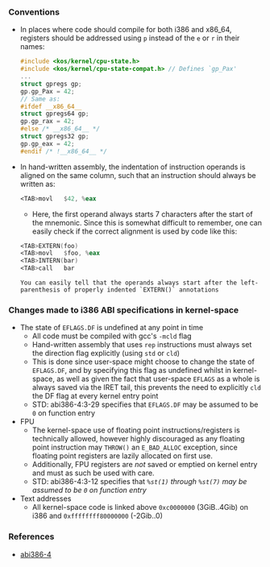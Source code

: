 
### Conventions
- In places where code should compile for both i386 and x86_64, registers should be addressed using `p` instead of the `e` or `r` in their names:  

  ```c
  #include <kos/kernel/cpu-state.h>
  #include <kos/kernel/cpu-state-compat.h> // Defines `gp_Pax'
  ...
  struct gpregs gp;
  gp.gp_Pax = 42;
  // Same as:
  #ifdef __x86_64__
  struct gpregs64 gp;
  gp.gp_rax = 42;
  #else /* __x86_64__ */
  struct gpregs32 gp;
  gp.gp_eax = 42;
  #endif /* !__x86_64__ */
  ```

- In hand-written assembly, the indentation of instruction operands is aligned on the same column, such that an instruction should always be written as:  

  ```asm
  <TAB>movl   $42, %eax
  ```

	- Here, the first operand always starts 7 characters after the start of the mnemonic. Since this is somewhat difficult to remember, one can easily check if the correct alignment is used by code like this:  

    ```asm
    <TAB>EXTERN(foo)
    <TAB>movl   $foo, %eax
    <TAB>INTERN(bar)
    <TAB>call   bar
    ```

	  You can easily tell that the operands always start after the left-parenthesis of properly indented `EXTERN()` annotations

### Changes made to i386 ABI specifications in kernel-space

- The state of `EFLAGS.DF` is undefined at any point in time
	- All code must be compiled with gcc's `-mcld` flag
	- Hand-written assembly that uses `rep` instructions must always set the direction flag explicitly (using `std` or `cld`)
	- This is done since user-space might choose to change the state of `EFLAGS.DF`, and by specifying this flag as undefined whilst in kernel-space, as well as given the fact that user-space `EFLAGS` as a whole is always saved via the IRET tail, this prevents the need to explicitly `cld` the DF flag at every kernel entry point
	- STD: abi386-4:3-29 specifies that `EFLAGS.DF` may be assumed to be `0` on function entry
- FPU
	- The kernel-space use of floating point instructions/registers is technically allowed, however highly discouraged as any floating point instruction may `THROW()` an `E_BAD_ALLOC` exception, since floating point registers are lazily allocated on first use.
	- Additionally, FPU registers are *not* saved or emptied on kernel entry and must as such be used with care.
	- STD: abi386-4:3-12 specifies that _`%st(1)`_ _through_ _`%st(7)`_ _may_ _be_ _assumed_ _to_ _be_ _`0`_ _on_ _function_ _entry_
- Text addresses
	- All kernel-space code is linked above `0xc0000000` (3GiB..4Gib) on i386 and `0xffffffff80000000` (-2Gib..0)

### References
- [abi386-4](http://www.sco.com/developers/devspecs/abi386-4.pdf)




